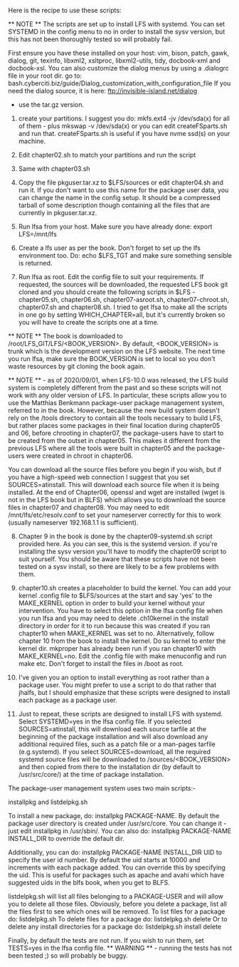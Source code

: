 Here is the recipe to use these scripts:

** NOTE ** The scripts are set up to install LFS with systemd. You can set SYSTEMD in the config menu to no in order to install the sysv version, but this has not been thoroughly tested so will probably fail.

First ensure you have these installed on your host:
vim, bison, patch, gawk, dialog, git, texinfo, libxml2, xsltproc, libxml2-utils, tidy, docbook-xml and docbook-xsl.
You can also customize the dialog menus by using a .dialogrc file in your root dir.
go to: bash.cyberciti.biz/guide/Dialog_customization_with_configuration_file
If you need the dialog source, it is here: ftp://invisible-island.net/dialog
- use the tar.gz version.

1. create your partitions. I suggest you do:
mkfs.ext4 -jv /dev/sda(x) for all of them - plus mkswap -v /dev/sda(x) or you can edit createFSparts.sh and run that. createFSparts.sh is useful if you have nvme ssd(s) on your machine.

2. Edit chapter02.sh to match your partitions and run the script
3. Same with chapter03.sh

4. Copy the file pkguser.tar.xz to $LFS/sources or edit chapter04.sh and run it.
If you don't want to use this name for the package user data, you can change the name in the config setup. It should be a compressed tarball of some description though containing all the files that are currently in pkguser.tar.xz.

5. Run lfsa from your host. Make sure you have already done: export LFS=/mnt/lfs 

6. Create a lfs user as per the book. Don't forget to set up the lfs environment too. Do: echo $LFS_TGT and make sure something sensible is returned.

7. Run lfsa as root.  Edit the config file to suit your requirements. If requested, the sources will be downloaded, the requested LFS book git cloned and you should create the following scripts in $LFS - chapter05.sh, chapter06.sh, chapter07-asroot.sh, chapter07-chroot.sh, chapter07.sh and chapter08.sh. I tried to get lfsa to make all the scripts in one go by setting WHICH_CHAPTER=all, but it's currently broken so you will have to create the scripts one at a time.

** NOTE ** The book is downloaded to /root/LFS_GIT/LFS/<BOOK_VERSION>. By default, <BOOK_VERSION> is trunk which is the development version on the LFS website. The next time you run lfsa, make sure the BOOK_VERSION is set to local so you don't waste resources by git cloning the book again.

** NOTE ** - as of 2020/09/01, when LFS-10.0 was released, the LFS build system is completely different from the past and so these scripts will not work with any older version of LFS. In particular, these scripts allow you to use the Matthias Benkmann package-user package management system, referred to in the book. However, because the new build system doesn't rely on the /tools directory to contain all the tools necessary to build LFS, but rather places some packages in their final location during chapter05 and 06, before chrooting in chapter07, the package-users have to start to be created from the outset in chapter05. This makes it different from the previous LFS where all the tools were built in chapter05 and the package-users were created in chroot in chapter06.

You can download all the source files before you begin if you wish, but if you have a high-speed web connection I suggest that you set SOURCES=atinstall. This will download each source file when it is being installed. At the end of Chapter06, openssl and wget are installed (wget is not in the LFS book but in BLFS) which allows you to download the source files in chapter07 and chapter08. You may need to edit /mnt/lfs/etc/resolv.conf to set your nameserver correctly for this to work (usually nameserver 192.168.1.1 is sufficient).

8. Chapter 9 in the book is done by the chapter09-systemd.sh script provided here. As you can see, this is the systemd version. if you're installing the sysv version you'll have to modify the chapter09 script to suit yourself. You should be aware that these scripts have not been tested on a sysv install, so there are likely to be a few problems with them.

9. chapter10.sh creates a placeholder to build the kernel. You can add your kernel .config file to $LFS/sources at the start and say 'yes' to the MAKE_KERNEL option in order to build your kernel without your intervention. You have to select this option in the lfsa config file when you run lfsa and you may need to delete .ch10kernel in the install directory in order for it to run because this was created if you ran chapter10 when MAKE_KERNEL was set to no.
Alternatively,  follow chapter 10 from the book to install the kernel. Do su kernel to enter the kernel dir. mkproper has already been run if you ran chapter10 with MAKE_KERNEL=no. Edit the .config file with make menuconfig and run make etc. Don't forget to install the files in /boot as root.

10. I've given you an option to install everything as root rather than a package user. You might prefer to use a script to do that rather that jhalfs, but I should emphasize that these scripts were designed to install each package as a package user.

11. Just to repeat, these scripts are designed to install LFS with systemd. Select SYSTEMD=yes in the lfsa config file. If you selected SOURCES=atinstall, this will download each source tarfile at the beginning of the package installation and will also download any additional required files, such as a patch file or a man-pages tarfile (e.g.systemd).
If you select SOURCES=download, all the required systemd source files will be downloaded to /sources/<BOOK_VERSION> and then copied from there to the installation dir (by default to /usr/src/core/<package-name>) at the time of package installation.

The package-user management system uses two main scripts:-

installpkg and listdelpkg.sh

To install a new package, do: installpkg PACKAGE-NAME. 
By default the package user directory is created under /usr/src/core. You can change it - just edit installpkg in /usr/sbin/. You can also do: 
installpkg PACKAGE-NAME INSTALL_DIR to override the default dir.

Additionally, you can do: installpkg PACKAGE-NAME INSTALL_DIR UID
to specify the user id number. By default the uid starts at 10000 and increments with each package added. You can override this by specifying the uid. This is useful for packages such as apache and avahi which have suggested uids in the blfs book, when you get to BLFS.

listdelpkg.sh will list all files belonging to a PACKAGE-USER and will allow you to delete all those files. Obviously, before you delete a package, list all the files first to see which ones will be removed.
To list files for a package do: listdelpkg.sh <PACKAGE-USER>
To delete files for a package do: listdelpkg.sh <PACKAGE-USER> <PACKAGE-USER> delete
Or to delete any install directories for a package do:
listdelpkg.sh <PACKAGE-USER> install delete

Finally, by default the tests are not run. If you wish to run them, set TESTS=yes in the lfsa config file. ** WARNING ** - running the tests has not been tested ;) so will probably be buggy.
